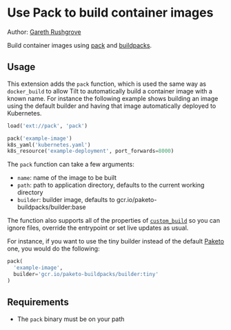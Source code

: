 # Use Pack to build container images

Author: [Gareth Rushgrove](https://github.com/garethr)

Build container images using [pack](https://buildpacks.io/docs/install-pack/) and [buildpacks](https://buildpacks.io/).

## Usage

This extension adds the `pack` function, which is used the same way as `docker_build` to allow Tilt
to automatically build a container image with a known name. For instance the following example shows
building an image using the default builder and having that image automatically deployed to Kubernetes.

```python
load('ext://pack', 'pack')

pack('example-image')
k8s_yaml('kubernetes.yaml')
k8s_resource('example-deployment', port_forwards=8000)
```

The `pack` function can take a few arguments:

* `name`: name of the image to be built
* `path`: path to application directory, defaults to the current working directory
* `builder`: builder image, defaults to gcr.io/paketo-buildpacks/builder:base

The function also supports all of the properties of [`custom_build`](https://docs.tilt.dev/api.html#api.custom_build) so
you can ignore files, override the entrypoint or set live updates as usual.

For instance, if you want to use the tiny builder instead of the default [Paketo](https://paketo.io/) one,
you would do the following:

```python
pack(
  'example-image',
  builder='gcr.io/paketo-buildpacks/builder:tiny'
)
```

## Requirements

* The `pack` binary must be on your path
